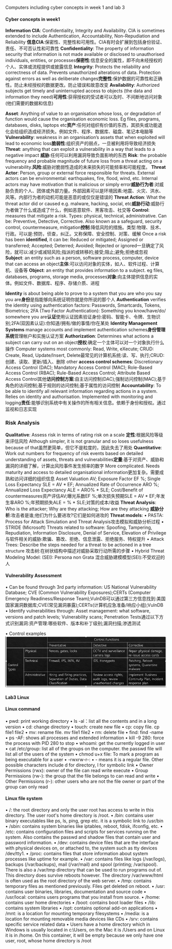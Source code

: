 Computers including cyber concepts in week 1 and lab 3 
#### Cyber concepts in week1
**Information CIA**: Confidentiality, Integrity and Availability. CIA is sometimes extended to include Authentication, Accountability, Non-Repudiation and Reliability **信息CIA**:保密性、完整性和可用性。CIA有时会扩展到包括身份验证、责任、不可否认性和可靠性
**Confidentiality**: The property of information security that information is not made available or disclosed to unauthorised individuals, entities, or processes**保密性**:信息安全的属性，即不向未经授权的个人、实体或流程提供或披露信息
**Integrity**: Protects the reliability and correctness of data. Prevents unauthorized alterations of data. Protection against errors as well as deliberate changes**完整性**:保护数据的可靠性和正确性。防止未经授权的数据更改。防止错误和故意改变
**Availability**: Authorized subjects get timely and uninterrupted access to objects (the data and information they need)**可用性**:获得授权的受试者可以及时、不间断地访问对象(他们需要的数据和信息)
	
**Asset**: Anything of value to an organisation whose loss, or degradation of function would cause the organisation economic loss. Eg files, programs, databases, disks, laptops etc**资产**:任何对组织有价值的东西，其损失或功能退化会给组织造成经济损失。例如文件、程序、数据库、磁盘、笔记本电脑等
**Vulnerability**: weakness in an organisation’s assets that when exploited will lead to economic loss**脆弱性**:组织资产的弱点，一旦被利用将导致经济损失
**Threat**: anything that can exploit a vulnerability in a way that leads to a negative impact **威胁**:任何可以利用漏洞导致负面影响的东西
**Risk**: the probable frequency and probable magnitude of future loss from a threat acting on a vulnerability.**风险**:威胁对脆弱性造成的未来损失的可能频率和可能程度。
**Threat Actor**: Person, group or external force responsible for threats. External actors can be environmental: earthquakes, fire, flood, wind, etc. Internal actors may have motivation that is malicious or simply error**威胁行为者**:对威胁负责的个人、团体或外部力量。外部因素可以是环境因素:地震、火灾、洪水、风等。内部行为者的动机可能是恶意的或仅仅是错误的
**Threat Action**: What the threat actor did or caused e.g. malware, hacking, social, etc**威胁行动**:威胁行为者做了什么或造成了什么，例如恶意软件、黑客攻击、社交等
**Control**: measures that mitigate a risk. Types: physical, technical, administrative. Can be: Preventive, Detective, Corrective. Also known as a safeguard, security control, countermeasure, mitigation**控制**:降低风险的措施。类型:物理、技术、行政。可以是:预防，侦查，纠正。又称保障、安全控制、对策、缓解
Once a risk has been **identified**, it can be: Reduced or mitigated; Assigned or transferred; Accepted; Deterred; Avoided; Rejected or ignored一旦确定了风险，就可以:减少或减轻风险;指派的或转移的;接受;阻止;避免;拒绝或忽视
**Subject**: an entity such as a person, software process, computer, device that can access an object**主体**:可以访问对象的实体，如人、软件过程、计算机、设备等
**Object**: an entity that provides information to a subject. eg files, databases, programs, storage media, processes**对象**:向主体提供信息的实体。例如文件、数据库、程序、存储介质、进程

**Identity** is about being able to prove to a system that you are who you say you are**身份**是指能够向系统证明你就是你所说的那个人
**Authentication** verifies the identity using authentication factors:  Passwords, Smartcards, Tokens, Biometrics; 2FA (Two Factor Authentication): Something you know/have/do/ somewhere you are**认证**使用认证因素验证身份:密码、智能卡、令牌、生物识别;2FA(双因素认证):你知道/拥有/做的事情/你在某处
**Identity Management Systems** manage accounts and implement authentication schemes**身份管理系统**管理帐户和实施认证方案
**Authorization**: Determines what actions a subject can carry out on an object**授权**:确定一个主体可以对一个对象执行什么操作
Computer systems most commonly: Read, Write, eXecute; CRUD: Create, Read, Update/Insert, Delete最常见的计算机系统:读、写、执行;CRUD:创建、读取、更新/插入、删除
other **access control schemes**: Discretionary Access Control (DAC); Mandatory Access Control (MAC); Role-Based Access Control (RBAC); Rule-Based Access Control; Attribute Based Access Control其他**访问控制方案**:自主访问控制(DAC);强制访问控制(MAC);基于角色的访问控制;基于规则的访问控制;基于属性的访问控制
**Accountability**: To be able to identify all relevant information regarding actions in a system. Relies on identity and authorisation. Implemented with monitoring and logging**责任**:能够识别系统中有关操作的所有相关信息。依赖于身份和授权。通过监视和日志实现
	
### Risk Analysis
**Qualitative**: Assess risk in terms of rating risk on a scale **定性**:根据风险等级来评估风险
    Although simpler, it is not granular and so loses usefulness because of that虽然更简单，但它不是粒度的，因此失去了用处
**Quantitative**: Work out numbers for frequency of risk events based on detailed understanding of assets, threats and vulnerabilities**定量**:基于对资产、威胁和漏洞的详细了解，计算出风险事件发生频率的数字
    More complicated. Needs maturity and access to detailed organisational information更加复杂。需要成熟和访问详细的组织信息
Asset Valuation AV; Exposure Factor EF %; Single Loss Expectancy SLE = AV * EF; Annualized Rate of Occurrence ARO %; Annualized Loss Expectancy ALE = ARO% * SLE; Cost/Benefit of countermeasures资产评估AV;曝光系数EF %;单次损失预期SLE = AV * EF;年发生率ARO %;年预期损失ALE = % * SLE;对策的成本/收益
**Threat Analysis**: Who is the attacker; Why are they attacking; How are they attacking **威胁分析**:攻击者是谁;他们为什么要进攻?它们是如何进攻的
**Threat models**: 
•	PASTA: Process for Attack Simulation and Threat Analysis攻击模拟和威胁分析过程
•	STRIDE (Microsoft)  Threats related to software: Spoofing, Tampering, Repudiation, Information Disclosure, Denial of Service, Elevation of Privilege与软件相关的威胁:欺骗、篡改、拒绝、信息泄露、拒绝服务、特权提升
•	Attack Trees: Describe the steps needed for a threat to be actioned in a tree structure 攻击树:在树状结构中描述对威胁采取行动所需的步骤
•	Hybrid Threat Modeling Model: (SEI): Persona non Grata 混合威胁建模模型(SEI):不受欢迎的人
#### Vulnerability Assessment
•	Can be found through 3rd party information: US National Vulnerability Database; CVE (Common Vulnerability Exposures);CERTs (Computer Emergency Readiness/Response Team);VulnDB可以通过第三方信息找到:美国国家漏洞数据库;CVE(常见漏洞暴露);CERTs(计算机应急准备/响应小组);VulnDB
•	Identify vulnerabilities through: Asset management: what software, versions and patch levels; Vulnerability scans; Penetration Tests通过以下方式识别漏洞:资产管理:哪些软件、版本和补丁级别;漏洞扫描;渗透测试
	
•	Control examples
![alt text](image-5.png)
#### Lab3 Linux 
#### Linux command
•	pwd: print working directory
•	ls -al：list all the contents and in a long version 
•	cd: change directory
•	touch: create new file
•	cp: copy file. cp file1 file2
•	mv: rename file. mv file1 file2
•	rm: delete file
•	find: find <starting directory> -name <file to find>
•	ps -AF: shows all processes and extended information
•	kill -9 280: force the process with PID 280 to stop
•	whoami: get the currently logged in user
•	cat /etc/group: list all of the groups on the computer. the passwd file will list all of the users of the system
•	chmod u+x file: To mark a program as being executable for a user
•	-rwxrw-r-: 
•	- means it is a regular file. Other possible characters include d for directory, l for symbolic link
•	Owner Permissions (rwx): owner of the file can read write execute
•	Group Permissions (rw-): the group that the file belongs to can read and write
•	Other Permissions (r-): other users who are not the file owner or part of the group can only read
#### Linux file system
•	/: the root directory and only the user root has access to write in this directory. The user root's home directory is /root.
•	/bin: contains user binary executables like ps, ls, ping, grep etc. it is a symbolic link to /usr/bin
•	/sbin: contains system binaries like iptables, reboot, fdisk, ifconfig, etc.
•	/etc: contains configuration files and scripts for services running on the system. Also contains the passwd and shadow files that contain user and password information.
•	/dev: contains device files that are the interface with physical devices on, or attached to, the system such as tty devices /dev/tty1.
•	/proc: contains files that store information about system processes like uptime for example.
•	/var: contains files like logs (/var/logs), backups (/var/backups), mail (/var/mail) and spool (printing; /var/spool). There is also a /var/tmp directory that can be used to run programs out of. This directory does survive reboots however. The directory /var/www/html is often used as the root directory of the web server.
•	/tmp: contains temporary files as mentioned previously. Files get deleted on reboot.
•	/usr: contains user binaries, libraries, documentation and source code
•	/usr/local: contains users programs that you install from source.
•	/home: contains user home directories
•	/boot: contains boot loader files
•	/lib: contains system libraries
•	/opt: contains optional add-on applications
•	/mnt: is a location for mounting temporary filesystems
•	/media: is a location for mounting removable media devices like CDs
•	/srv: contains specific service related data
•	Users have a home directory which in Windows is usually located in c:\Users, on the Mac it is /Users and on Linux it is in /home. On this container, it will be empty because we only have one user, root, whose home directory is /root



